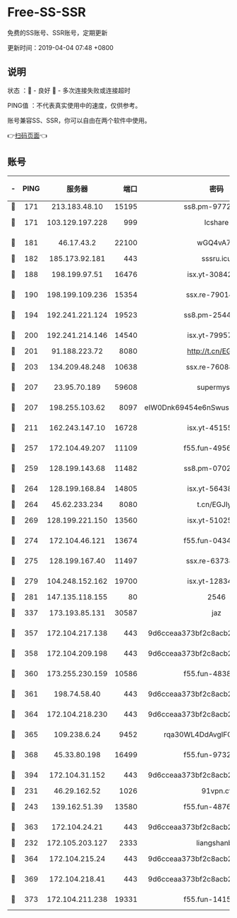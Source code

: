 # Free-SS-SSR

免费的SS账号、SSR账号，定期更新

更新时间：2019-04-04 07:48 +0800

## 说明

状态     ：🙂 - 良好 🙁 - 多次连接失败或连接超时

PING值   ：不代表真实使用中的速度，仅供参考。

账号兼容SS、SSR，你可以自由在两个软件中使用。

👉[扫码页面](https://liesauer.github.io/Free-SS-SSR/)👈

## 账号

|-|PING|服务器|端口|密码|加密方式|区域|
|:----:|:----:|:-----:|-----:|:----:|:----:|:----:|
|🙂|171|213.183.48.10|15195|ss8.pm-97720747|rc4-md5|RU|
|🙂|171|103.129.197.228|999|lcshare|aes-256-cfb|US|
|🙂|181|46.17.43.2|22100|wGQ4vA7D|aes-256-gcm|RU|
|🙂|182|185.173.92.181|443|sssru.icu|rc4-md5|RU|
|🙂|188|198.199.97.51|16476|isx.yt-30842013|aes-256-cfb|US|
|🙂|190|198.199.109.236|15354|ssx.re-79014072|aes-256-cfb|US|
|🙂|194|192.241.221.124|19523|ss8.pm-25447716|aes-256-cfb|US|
|🙂|200|192.241.214.146|14540|isx.yt-79957459|aes-256-cfb|US|
|🙂|201|91.188.223.72|8080|http://t.cn/EGJIyrl|rc4-md5|RU|
|🙂|203|134.209.48.248|10638|ssx.re-76088274|aes-256-cfb|US|
|🙂|207|23.95.70.189|59608|supermyssr|chacha20-ietf|US|
|🙂|207|198.255.103.62|8097|eIW0Dnk69454e6nSwuspv9DmS201tQ0D|aes-256-cfb|US|
|🙂|211|162.243.147.10|16728|isx.yt-45155519|aes-256-cfb|US|
|🙂|257|172.104.49.207|11109|f55.fun-49562246|aes-256-cfb|SG|
|🙂|259|128.199.143.68|11482|ss8.pm-07027944|aes-256-cfb|SG|
|🙂|264|128.199.168.84|14805|isx.yt-56438950|aes-256-cfb|SG|
|🙂|264|45.62.233.234|8080|t.cn/EGJIyrl|rc4-md5|CA|
|🙂|269|128.199.221.150|13560|isx.yt-51025089|aes-256-cfb|SG|
|🙂|274|172.104.46.121|13674|f55.fun-04347398|aes-256-cfb|SG|
|🙂|275|128.199.167.40|11497|ssx.re-63738740|aes-256-cfb|SG|
|🙂|279|104.248.152.162|19700|isx.yt-12834534|aes-256-cfb|SG|
|🙂|281|147.135.118.155|80|2546|chacha20|US|
|🙂|337|173.193.85.131|30587|jaz|aes-256-cfb|US|
|🙂|357|172.104.217.138|443|9d6cceaa373bf2c8acb22e60b6a58be6|aes-256-cfb|US|
|🙂|358|172.104.209.198|443|9d6cceaa373bf2c8acb22e60b6a58be6|aes-256-cfb|US|
|🙂|360|173.255.230.159|10586|f55.fun-48382227|aes-256-cfb|US|
|🙂|361|198.74.58.40|443|9d6cceaa373bf2c8acb22e60b6a58be6|aes-256-cfb|US|
|🙂|364|172.104.218.230|443|9d6cceaa373bf2c8acb22e60b6a58be6|aes-256-cfb|US|
|🙂|365|109.238.6.24|9452|rqa30WL4DdAvgIFG6Fs3znzTa|aes-256-cfb|FR|
|🙂|368|45.33.80.198|16499|f55.fun-97323314|aes-256-cfb|US|
|🙂|394|172.104.31.152|443|9d6cceaa373bf2c8acb22e60b6a58be6|aes-256-cfb|US|
|🙂|231|46.29.162.52|1026|91vpn.cf|rc4-md5|RU|
|🙂|243|139.162.51.39|13580|f55.fun-48765997|aes-256-cfb|SG|
|🙂|363|172.104.24.21|443|9d6cceaa373bf2c8acb22e60b6a58be6|aes-256-cfb|US|
|🙁|232|172.105.203.127|2333|liangshanbo|chacha20|JP|
|🙁|364|172.104.215.24|443|9d6cceaa373bf2c8acb22e60b6a58be6|aes-256-cfb|US|
|🙁|369|172.104.218.41|443|9d6cceaa373bf2c8acb22e60b6a58be6|aes-256-cfb|US|
|🙁|373|172.104.211.238|19331|f55.fun-14153413|aes-256-cfb|US|
